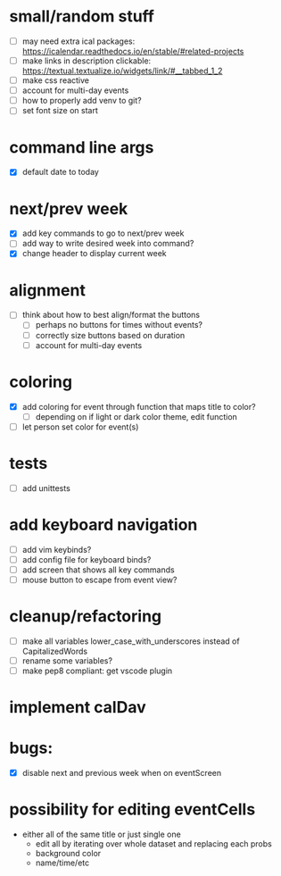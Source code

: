 # small/random stuff
- [ ] may need extra ical packages: https://icalendar.readthedocs.io/en/stable/#related-projects
- [ ] make links in description clickable: https://textual.textualize.io/widgets/link/#__tabbed_1_2
- [ ] make css reactive
- [ ] account for multi-day events
- [ ] how to properly add venv to git?
- [ ] set font size on start

# command line args
- [x] default date to today

# next/prev week
- [x] add key commands to go to next/prev week
- [ ] add way to write desired week into command?
- [x] change header to display current week

# alignment
- [ ] think about how to best align/format the buttons
  - [ ] perhaps no buttons for times without events?
  - [ ] correctly size buttons based on duration
  - [ ] account for multi-day events

# coloring
- [x] add coloring for event through function that maps title to color?
  - [ ] depending on if light or dark color theme, edit function
- [ ] let person set color for event(s)

# tests
- [ ] add unittests

# add keyboard navigation
- [ ] add vim keybinds?
- [ ] add config file for keyboard binds?
- [ ] add screen that shows all key commands
- [ ] mouse button to escape from event view?

# cleanup/refactoring
- [ ] make all variables lower_case_with_underscores instead of CapitalizedWords
- [ ] rename some variables?
- [ ] make pep8 compliant: get vscode plugin

# implement calDav

# bugs:
- [x] disable next and previous week when on eventScreen
  
# possibility for editing eventCells
- either all of the same title or just single one
  - edit all by iterating over whole dataset and replacing each probs
  - background color
  - name/time/etc